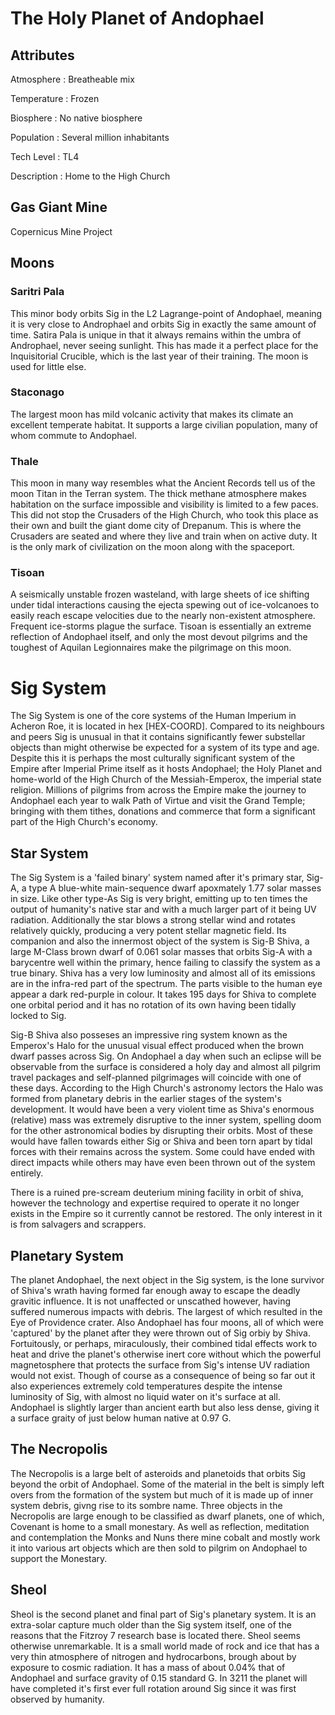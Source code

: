 # The Holy Planet of Andophael

## Attributes

Atmosphere : Breatheable mix

Temperature : Frozen

Biosphere : No native biosphere

Population : Several million inhabitants

Tech Level : TL4

Description : Home to the High Church

## Gas Giant Mine

Copernicus Mine Project

## Moons

### Saritri Pala

This minor body orbits Sig in the L2 Lagrange-point of Andophael, meaning it is very close to Androphael and orbits Sig in exactly the same amount of time. Satira Pala is unique in that it always remains within the umbra of Androphael, never seeing sunlight. This has made it a perfect place for the Inquisitorial Crucible, which is the last year of their training. The moon is used for little else.

### Staconago

The largest moon has mild volcanic activity that makes its climate an excellent temperate habitat. It supports a large civilian population, many of whom commute to Andophael.

### Thale

This moon in many way resembles what the Ancient Records tell us of the moon Titan in the Terran system. The thick methane atmosphere makes habitation on the surface impossible and visibility is limited to a few paces. This did not stop the Crusaders of the High Church, who took this place as their own and built the giant dome city of Drepanum. This is where the Crusaders are seated and where they live and train when on active duty. It is the only mark of civilization on the moon along with the spaceport.

### Tisoan

A seismically unstable frozen wasteland, with large sheets of ice shifting under tidal interactions causing the ejecta spewing out of ice-volcanoes to easily reach escape velocities due to the nearly non-existent atmosphere. Frequent ice-storms plague the surface. Tisoan is essentially an extreme reflection of Andophael itself, and only the most devout pilgrims and the toughest of Aquilan Legionnaires make the pilgrimage on this moon.

# Sig System

The Sig System is one of the core systems of the Human Imperium in Acheron Roe, it is located in hex [HEX-COORD]. Compared to its neighbours and peers Sig is unusual in that it contains significantly fewer substellar objects than might otherwise be expected for a system of its type and age. Despite this it is perhaps the most culturally significant system of the Empire after Imperial Prime itself as it hosts Andophael; the Holy Planet and home-world of the High Church of the Messiah-Emperox, the imperial state religion. Millions of pilgrims from across the Empire make the journey to Andophael each year to walk Path of Virtue and visit the Grand Temple; bringing with them tithes, donations and commerce that form a significant part of the High Church's economy.



## Star System

The Sig System is a 'failed binary' system named after it's primary star, Sig-A, a type A blue-white main-sequence dwarf apoxmately 1.77 solar masses in size. Like other type-As Sig is very bright, emitting up to ten times the output of humanity's native star and with a much larger part of it being UV radiation. Additionally the star blows a strong stellar wind and rotates relatively quickly, producing a very potent stellar magnetic field. Its companion and also the innermost object of the system is Sig-B Shiva, a large M-Class brown dwarf of 0.061 solar masses that orbits Sig-A with a barycentre well within the primary, hence failing to classify the system as a true binary. Shiva has a very low luminosity and almost all of its emissions are in the infra-red part of the spectrum. The parts visible to the human eye appear a dark red-purple in colour. It takes 195 days for Shiva to complete one orbital period and it has no rotation of its own having been tidally locked to Sig. 

Sig-B Shiva also posseses an impressive ring system known as the Emperox's Halo for the unusual visual effect produced when the brown dwarf passes across Sig. On Andophael a day when such an eclipse will be observable from the surface is considered a holy day and almost all pilgrim travel packages and self-planned pilgrimages will coincide with one of these days. According to the High Church's astronomy lectors the Halo was formed from planetary debris in the earlier stages of the system's development. It would have been a very violent time as Shiva's enormous (relative) mass was extremely disruptive to the inner system, spelling doom for the other astronomical bodies by disrupting their orbits. Most of these would have fallen towards either Sig or Shiva and been torn apart by tidal forces with their remains across the system. Some could have ended with direct impacts while others may have even been thrown out of the system entirely.

There is a ruined pre-scream deuterium mining facility in orbit of shiva, however the technology and expertise required to operate it no longer exists in the Empire so it currently cannot be restored. The only interest in it is from salvagers and scrappers.



## Planetary System

The planet Andophael, the next object in the Sig system, is the lone survivor of Shiva's wrath having formed far enough away to escape the deadly gravitic influence. It is not unaffected or unscathed however, having suffered numerous impacts with debris. The largest of which resulted in the Eye of Providence crater. Also Andophael has four moons, all of which were 'captured' by the planet after they were thrown out of Sig orbiy by Shiva. Fortuitously, or perhaps, miraculously, their combined tidal effects work to heat and drive the planet's otherwise inert core without which the powerful magnetosphere that protects the surface from Sig's intense UV radiation would not exist. Though of course as a consequence of being so far out it also experiences extremely cold temperatures despite the intense luminosity of Sig, with almost no liquid water on it's surface at all. Andophael is slightly larger than ancient earth but also less dense, giving it a surface graity of just below human native at 0.97 G.



## The Necropolis

The Necropolis is a large belt of asteroids and planetoids that orbits Sig beyond the orbit of Andophael. Some of the material in the belt is simply left overs from the formation of the system but much of it is made up of inner system debris, givng rise to its sombre name. Three objects in the Necropolis are large enough to be classified as dwarf planets, one of which, Covenant is home to a small monestary. As well as reflection, meditation and contemplation the Monks and Nuns there mine cobalt and mostly work it into various art objects which are then sold to pilgrim on Andophael to support the Monestary.



## Sheol

Sheol is the second planet and final part of Sig's planetary system. It is an extra-solar capture much older than the Sig system itself, one of the reasons that the Fitzroy 7 research base is located there. Sheol seems otherwise unremarkable. It is a small world made of rock and ice that has a very thin atmosphere of nitrogen and hydrocarbons, brough about by exposure to cosmic radiation. It has a mass of about 0.04% that of Andophael and surface gravity of 0.15 standard G. In 3211 the planet will have completed it's first ever full rotation around Sig since it was first observed by humanity.